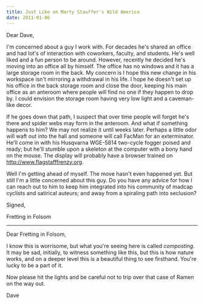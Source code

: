 ```yaml
---
title: Just Like on Marty Stauffer's Wild America
date: 2011-01-06
---
```

Dear Dave,

I'm concerned about a guy I work with. For decades he's shared an office and had lot's of interaction with coworkers, faculty, and students. He's well liked and a fun person to be around. However, recently he decided he's moving into an office all by himself. The office has no windows and it has a large storage room in the back. My concern is I hope this new change in his workspace isn't mirroring a withdrawal in his life. I hope he doesn't set up his office in the back storage room and close the door, keeping his main office as an anteroom where people will find no one if they happen to drop by. I could envision the storage room having very low light and a caveman-like decor.

If he goes down that path, I suspect that over time people will forget he's there and spider webs may form in the anteroom. And what if something happens to him? We may not realize it until weeks later. Perhaps a little odor will waft out into the hall and someone will call FacMan for an exterminator. He'll come in with his Husqvarna WGE-5814 two-cycle fogger poised and ready; but he'll stumble upon a skeleton at the computer with a bony hand on the mouse. The display will probably have a browser trained on http://www.flagstafffrenzy.org.

Well I'm getting ahead of myself. The move hasn't even happened yet. But still I'm a little concerned about this guy. Do you have any advice for how I can reach out to him to keep him integrated into his community of madcap cyclists and satirical auteurs; and away from a spiraling path into seclusion?

Signed,

Fretting in Folsom

---

Dear Fretting in Folsom,

I know this is worrisome, but what you're seeing here is called _composting_. It may be sad, initially, to witness something like this, but this is how nature works, and on a deeper level this is a beautiful thing to see firsthand. You're lucky to be a part of it.

Now please hit the lights and be careful not to trip over that case of Ramen on the way out.

Dave